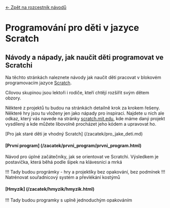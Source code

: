 [← Zpět na rozcestník návodů](../index.md)

# Programování pro děti v jazyce Scratch

## Návody a nápady, jak naučit děti programovat ve Scratchi 

Na těchto stránkách naleznete návody jak naučit děti pracovat v blokovém programovacím jazyce [Scratch](https://scratch.mit.edu/projects/editor/). 

Cílovou skupinou jsou lektoři i rodiče, kteří chtějí rozšířit svým dětem obzory.


 Některé z projektů tu budou na stránkách detailně krok za krokem řešeny. Některé hry jsou tu vloženy jen jako nápady pro inspiraci. Najdete u nich ale odkaz, který vás navede na stránky [scratch.mit.edu](http://scratch.mit.edu), kde máme daný projekt vysdílený a kde můžete libovolně procházet jeho kódem a upravovat ho. 

[Pro jak staré děti je vhodný Scratch] (/zacatek/pro_jake_deti.md)

#### [První program] (/zacatek/prvni_program/prvni_program.html)
Návod pro úplné začátečníky, jak se orientovat ve Scratchi. Výsledkem je postavička, která běhá podle šipek na klávesnici a mrká


!!! Tady budou prográmky - hry a projektíky bez opakování, bez podmínek
!!! Natrénovat souřadnicový systém a převlékání kostýmů

#### [Hmyzík] (/zacatek/hmyzik/hmyzik.html) 

!!! Tady budou programky s uplně jednoduchým opakováním

